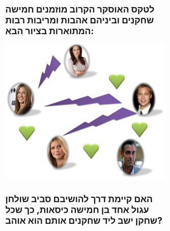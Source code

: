 
# לטקס האוסקר הקרוב מוזמנים חמישה שחקנים וביניהם אהבות ומריבות רבות המתוארות בציור הבא: #

<div id="container" align="center">
  <img class="img-responsive" src="img01.png" title=""/>
</div>

# האם קיימת דרך להושיבם סביב שולחן עגול אחד בן חמישה כיסאות, כך שכל שחקן ישב ליד שחקנים אותם הוא אוהב? #